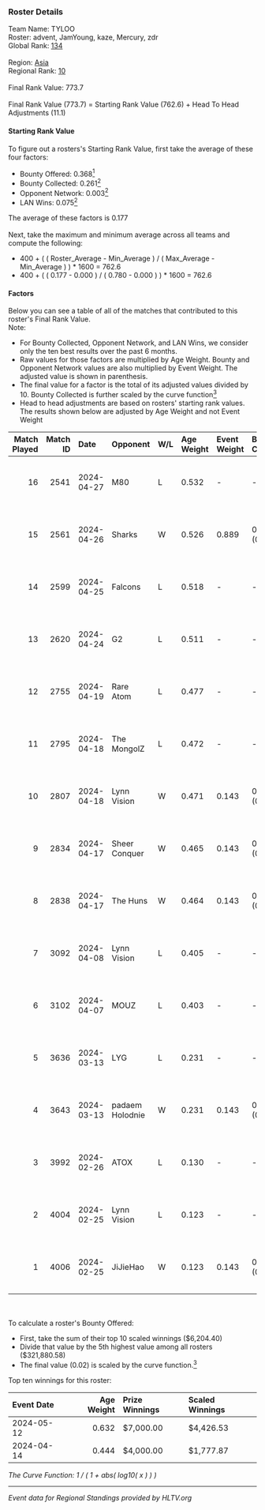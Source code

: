 ### Roster Details<br />
Team Name: TYLOO<br />
Roster: advent, JamYoung, kaze, Mercury, zdr<br />
Global Rank: [134](../standings_global.md)<br />
<br />
Region: [Asia]( ../standings_asia.md)<br />
Regional Rank: [10]( ../standings_asia.md)<br />
<br />
Final Rank Value:  773.7<br />
<br />
Final Rank Value (773.7) = Starting Rank Value (762.6) + Head To Head Adjustments (11.1)<br />

#### Starting Rank Value<br />
To figure out a rosters's Starting Rank Value, first take the average of these four factors:<br />
- Bounty Offered: 0.368[<sup>1</sup>](#table2)
- Bounty Collected: 0.261[<sup>2</sup>](#table1)
- Opponent Network: 0.003[<sup>2</sup>](#table1)
- LAN Wins: 0.075[<sup>2</sup>](#table1)

The average of these factors is 0.177<br />
<br />
Next, take the maximum and minimum average across all teams and compute the following:<br />
- 400 + ( ( Roster_Average - Min_Average ) / ( Max_Average - Min_Average ) ) * 1600 = 762.6
- 400 + ( ( 0.177 - 0.000 ) / ( 0.780 - 0.000 ) ) * 1600 = 762.6


#### Factors<br />
Below you can see a table of all of the matches that contributed to this roster's Final Rank Value.<br />
Note:<br />

- For Bounty Collected, Opponent Network, and LAN Wins, we consider only the ten best results over the past 6 months.
- Raw values for those factors are multiplied by Age Weight. Bounty and Opponent Network values are also multiplied by Event Weight. The adjusted value is shown in parenthesis.
- The final value for a factor is the total of its adjusted values divided by 10. Bounty Collected is further scaled by the curve function[<sup>3</sup>](#curveFunction)
- Head to head adjustments are based on rosters' starting rank values. The results shown below are adjusted by Age Weight and not Event Weight
<span id="table1"></span><br />


| Match Played | Match ID | Date       | Opponent        | W/L | Age Weight | Event Weight | Bounty Collected | Opponent Network | LAN Wins  | H2H Adj. | Roster                                  |
| -: | -: | :- | :- | :- | :- | :- | :- | :- | :- | -: | :- |
|           16 |     2541 | 2024-04-27 | M80             | L   | 0.532      | -            | -                | -                | -         |    -1.13 | advent, JamYoung, kaze, Mercury, zdr    |
|           15 |     2561 | 2024-04-26 | Sharks          | W   | 0.526      | 0.889        | 0.020 (0.009)    | 0.032 (0.015)    | 1 (0.526) |     8.22 | advent, JamYoung, kaze, Mercury, zdr    |
|           14 |     2599 | 2024-04-25 | Falcons         | L   | 0.518      | -            | -                | -                | -         |    -0.43 | advent, JamYoung, kaze, Mercury, zdr    |
|           13 |     2620 | 2024-04-24 | G2              | L   | 0.511      | -            | -                | -                | -         |    -0.02 | advent, JamYoung, kaze, Mercury, zdr    |
|           12 |     2755 | 2024-04-19 | Rare Atom       | L   | 0.477      | -            | -                | -                | -         |    -5.43 | advent, JamYoung, kaze, Mercury, zdr    |
|           11 |     2795 | 2024-04-18 | The MongolZ     | L   | 0.472      | -            | -                | -                | -         |    -0.03 | advent, JamYoung, kaze, Mercury, zdr    |
|           10 |     2807 | 2024-04-18 | Lynn Vision     | W   | 0.471      | 0.143        | 0.086 (0.006)    | 0.187 (0.013)    | 0 (0.000) |    12.44 | advent, JamYoung, kaze, Mercury, zdr    |
|            9 |     2834 | 2024-04-17 | Sheer Conquer   | W   | 0.465      | 0.143        | 0.000 (0.000)    | 0.018 (0.001)    | 0 (0.000) |     2.73 | advent, JamYoung, kaze, Mercury, zdr    |
|            8 |     2838 | 2024-04-17 | The Huns        | W   | 0.464      | 0.143        | 0.000 (0.000)    | 0.002 (0.000)    | 0 (0.000) |     1.74 | advent, JamYoung, kaze, Mercury, zdr    |
|            7 |     3092 | 2024-04-08 | Lynn Vision     | L   | 0.405      | -            | -                | -                | -         |    -1.99 | advent, JamYoung, kaze, Mercury, zdr    |
|            6 |     3102 | 2024-04-07 | MOUZ            | L   | 0.403      | -            | -                | -                | -         |    -0.03 | advent, JamYoung, kaze, Mercury, zdr    |
|            5 |     3636 | 2024-03-13 | LYG             | L   | 0.231      | -            | -                | -                | -         |    -4.20 | advent, JamYoung, lyrics3, Mercury, zdr |
|            4 |     3643 | 2024-03-13 | padaem Holodnie | W   | 0.231      | 0.143        | 0.000 (0.000)    | 0.000 (0.000)    | 0 (0.000) |     0.85 | advent, JamYoung, lyrics3, Mercury, zdr |
|            3 |     3992 | 2024-02-26 | ATOX            | L   | 0.130      | -            | -                | -                | -         |    -1.48 | advent, aumaN, JamYoung, kaze, Mercury  |
|            2 |     4004 | 2024-02-25 | Lynn Vision     | L   | 0.123      | -            | -                | -                | -         |    -0.66 | advent, aumaN, JamYoung, kaze, Mercury  |
|            1 |     4006 | 2024-02-25 | JiJieHao        | W   | 0.123      | 0.143        | 0.000 (0.000)    | 0.005 (0.000)    | 1 (0.123) |     0.47 | advent, aumaN, JamYoung, kaze, Mercury  |

<br />
<span id="table2"></span><br />
To calculate a roster's Bounty Offered:<br />

- First, take the sum of their top 10 scaled winnings ($6,204.40)
- Divide that value by the 5th highest value among all rosters ($321,880.58)
- The final value (0.02) is scaled by the curve function.[<sup>3</sup>](#curveFunction)

Top ten winnings for this roster:<br />

| Event Date | Age Weight | Prize Winnings | Scaled Winnings |
| :- | -: | :- | :- |
| 2024-05-12 |      0.632 | $7,000.00      | $4,426.53       |
| 2024-04-14 |      0.444 | $4,000.00      | $1,777.87       |


<span id="curveFunction"></span>_The Curve Function: 1 / ( 1 + abs( log10( x ) ) )_<br />

---
_Event data for Regional Standings provided by HLTV.org_<br />
